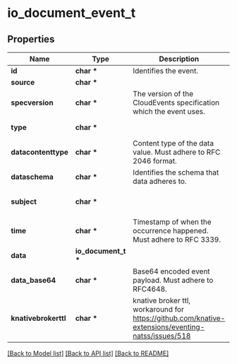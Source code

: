 # io_document_event_t

## Properties
Name | Type | Description | Notes
------------ | ------------- | ------------- | -------------
**id** | **char \*** | Identifies the event. | 
**source** | **char \*** |  | 
**specversion** | **char \*** | The version of the CloudEvents specification which the event uses. | 
**type** | **char \*** |  | [default to 'IoDocument']
**datacontenttype** | **char \*** | Content type of the data value. Must adhere to RFC 2046 format. | [optional] 
**dataschema** | **char \*** | Identifies the schema that data adheres to. | [optional] 
**subject** | **char \*** |  | [optional] [default to 'IoDocument']
**time** | **char \*** | Timestamp of when the occurrence happened. Must adhere to RFC 3339. | [optional] 
**data** | **io_document_t \*** |  | [optional] 
**data_base64** | **char \*** | Base64 encoded event payload. Must adhere to RFC4648. | [optional] 
**knativebrokerttl** | **char \*** | knative broker ttl, workaround for https://github.com/knative-extensions/eventing-natss/issues/518 | [optional] [default to '255']

[[Back to Model list]](../README.md#documentation-for-models) [[Back to API list]](../README.md#documentation-for-api-endpoints) [[Back to README]](../README.md)


